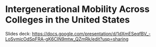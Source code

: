 # Intergenerational Mobility Across Colleges in the United States
Slides deck: https://docs.google.com/presentation/d/1dXmESeqfBV_-LoSvmicOdSpFRA-gK6CIN9mtw_QZmRk/edit?usp=sharing
